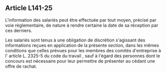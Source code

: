 Article L141-25
----
L'information des salariés peut être effectuée par tout moyen, précisé par voie
réglementaire, de nature à rendre certaine la date de sa réception par ces
derniers.

Les salariés sont tenus à une obligation de discrétion s'agissant des
informations reçues en application de la présente section, dans les mêmes
conditions que celles prévues pour les membres des comités d'entreprise à l'
article L. 2325-5 du code du travail , sauf à l'égard des personnes dont le
concours est nécessaire pour leur permettre de présenter au cédant une offre de
rachat.
